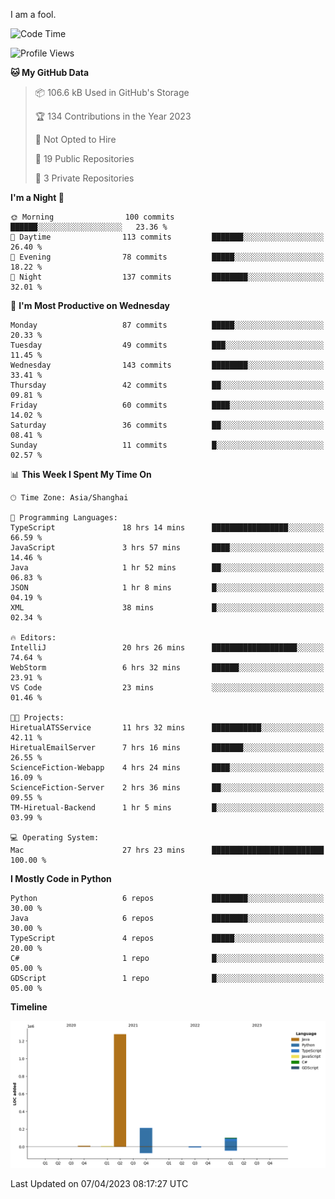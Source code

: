 I am a fool.

<!--START_SECTION:waka-->
![Code Time](http://img.shields.io/badge/Code%20Time-272%20hrs%2041%20mins-blue)

![Profile Views](http://img.shields.io/badge/Profile%20Views-4-blue)

**🐱 My GitHub Data** 

> 📦 106.6 kB Used in GitHub's Storage 
 > 
> 🏆 134 Contributions in the Year 2023
 > 
> 🚫 Not Opted to Hire
 > 
> 📜 19 Public Repositories 
 > 
> 🔑 3 Private Repositories 
 > 
**I'm a Night 🦉** 

```text
🌞 Morning                100 commits         ██████░░░░░░░░░░░░░░░░░░░   23.36 % 
🌆 Daytime                113 commits         ███████░░░░░░░░░░░░░░░░░░   26.40 % 
🌃 Evening                78 commits          █████░░░░░░░░░░░░░░░░░░░░   18.22 % 
🌙 Night                  137 commits         ████████░░░░░░░░░░░░░░░░░   32.01 % 
```
📅 **I'm Most Productive on Wednesday** 

```text
Monday                   87 commits          █████░░░░░░░░░░░░░░░░░░░░   20.33 % 
Tuesday                  49 commits          ███░░░░░░░░░░░░░░░░░░░░░░   11.45 % 
Wednesday                143 commits         ████████░░░░░░░░░░░░░░░░░   33.41 % 
Thursday                 42 commits          ██░░░░░░░░░░░░░░░░░░░░░░░   09.81 % 
Friday                   60 commits          ████░░░░░░░░░░░░░░░░░░░░░   14.02 % 
Saturday                 36 commits          ██░░░░░░░░░░░░░░░░░░░░░░░   08.41 % 
Sunday                   11 commits          █░░░░░░░░░░░░░░░░░░░░░░░░   02.57 % 
```


📊 **This Week I Spent My Time On** 

```text
🕑︎ Time Zone: Asia/Shanghai

💬 Programming Languages: 
TypeScript               18 hrs 14 mins      █████████████████░░░░░░░░   66.59 % 
JavaScript               3 hrs 57 mins       ████░░░░░░░░░░░░░░░░░░░░░   14.46 % 
Java                     1 hr 52 mins        ██░░░░░░░░░░░░░░░░░░░░░░░   06.83 % 
JSON                     1 hr 8 mins         █░░░░░░░░░░░░░░░░░░░░░░░░   04.19 % 
XML                      38 mins             █░░░░░░░░░░░░░░░░░░░░░░░░   02.34 % 

🔥 Editors: 
IntelliJ                 20 hrs 26 mins      ███████████████████░░░░░░   74.64 % 
WebStorm                 6 hrs 32 mins       ██████░░░░░░░░░░░░░░░░░░░   23.91 % 
VS Code                  23 mins             ░░░░░░░░░░░░░░░░░░░░░░░░░   01.46 % 

🐱‍💻 Projects: 
HiretualATSService       11 hrs 32 mins      ███████████░░░░░░░░░░░░░░   42.11 % 
HiretualEmailServer      7 hrs 16 mins       ███████░░░░░░░░░░░░░░░░░░   26.55 % 
ScienceFiction-Webapp    4 hrs 24 mins       ████░░░░░░░░░░░░░░░░░░░░░   16.09 % 
ScienceFiction-Server    2 hrs 36 mins       ██░░░░░░░░░░░░░░░░░░░░░░░   09.55 % 
TM-Hiretual-Backend      1 hr 5 mins         █░░░░░░░░░░░░░░░░░░░░░░░░   03.99 % 

💻 Operating System: 
Mac                      27 hrs 23 mins      █████████████████████████   100.00 % 
```

**I Mostly Code in Python** 

```text
Python                   6 repos             ████████░░░░░░░░░░░░░░░░░   30.00 % 
Java                     6 repos             ████████░░░░░░░░░░░░░░░░░   30.00 % 
TypeScript               4 repos             █████░░░░░░░░░░░░░░░░░░░░   20.00 % 
C#                       1 repo              █░░░░░░░░░░░░░░░░░░░░░░░░   05.00 % 
GDScript                 1 repo              █░░░░░░░░░░░░░░░░░░░░░░░░   05.00 % 
```



**Timeline**

![Lines of Code chart](https://raw.githubusercontent.com/VeejaLiu/VeejaLiu/master/assets/bar_graph.png)


 Last Updated on 07/04/2023 08:17:27 UTC
<!--END_SECTION:waka-->
